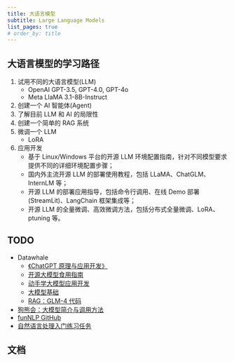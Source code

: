 ```yaml
---
title: 大语言模型
subtitle: Large Language Models
list_pages: true
# order_by: title
---
```


## 大语言模型的学习路径

1. 试用不同的大语言模型(LLM)
    - OpenAI GPT-3.5, GPT-4.0, GPT-4o
    - Meta LlaMA 3.1-8B-Instruct
2. 创建一个 AI 智能体(Agent)
3. 了解目前 LLM 和 AI 的局限性
4. 创建一个简单的 RAG 系统
5. 微调一个 LLM
    - LoRA
6. 应用开发
    - 基于 Linux/Windows 平台的开源 LLM 环境配置指南，针对不同模型要求提供不同的详细环境配置步骤；
    - 国内外主流开源 LLM 的部署使用教程，包括 LLaMA、ChatGLM、InternLM 等；
    - 开源 LLM 的部署应用指导，包括命令行调用、在线 Demo 部署(StreamLit)、LangChain 框架集成等；
    - 开源 LLM 的全量微调、高效微调方法，包括分布式全量微调、LoRA、ptuning 等。

## TODO

* Datawhale
    - [《ChatGPT 原理与应用开发》](https://github.com/datawhalechina/hugging-llm)
    - [开源大模型食用指南](https://github.com/datawhalechina/self-llm/tree/master)
    - [动手学大模型应用开发](https://github.com/datawhalechina/llm-universe)
    - [大模型基础](https://github.com/datawhalechina/so-large-lm)
    - [RAG：GLM-4 代码](https://github.com/datawhalechina/self-llm/tree/master/GLM-4)
* [狗熊会：大模型简介与调用方法](https://mp.weixin.qq.com/s/P6ke-B9Q40Hy0S2M5V6w3Q)
* [funNLP GitHub](https://github.com/fighting41love/funNLP)
* [自然语言处理入门练习任务](https://github.com/FudanNLP/nlp-beginner)

## 文档
